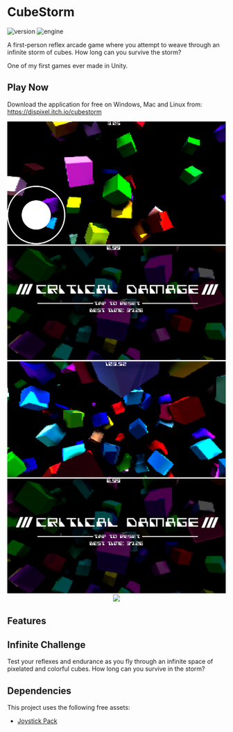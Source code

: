 # CubeStorm

![version](https://img.shields.io/badge/Version-1.0-green)
![engine](https://img.shields.io/badge/Engine-Unity-blue)

A first-person reflex arcade game where you attempt to weave through an infinite storm of cubes. How long can you survive the storm?

One of my first games ever made in Unity.

## Play Now

Download the application for free on Windows, Mac and Linux from: https://dispixel.itch.io/cubestorm

<p align="center">
  <img src="https://github.com/Nanoparty/CubeStorm/blob/master/Screenshots/gameplay1.png" />
  <img src="1.png" />
  <img src="2.png" />
  <img src="3.png" />
  <img src="4.png" />
</p>

## Features

## Infinite Challenge

Test your reflexes and endurance as you fly through an infinite space of pixelated and colorful cubes. How long can you survive in the storm?

## Dependencies

This project uses the following free assets:

- [Joystick Pack](https://assetstore.unity.com/packages/tools/input-management/joystick-pack-107631)
